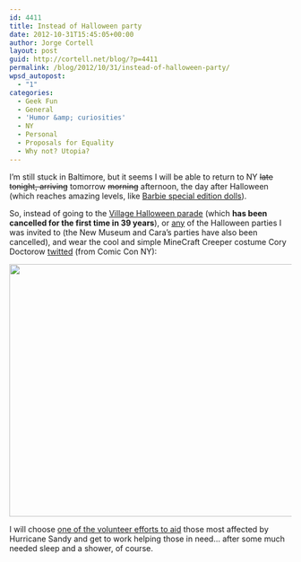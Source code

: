 ```yaml
---
id: 4411
title: Instead of Halloween party
date: 2012-10-31T15:45:05+00:00
author: Jorge Cortell
layout: post
guid: http://cortell.net/blog/?p=4411
permalink: /blog/2012/10/31/instead-of-halloween-party/
wpsd_autopost:
  - "1"
categories:
  - Geek Fun
  - General
  - 'Humor &amp; curiosities'
  - NY
  - Personal
  - Proposals for Equality
  - Why not? Utopia?
---
```

I&#8217;m still stuck in Baltimore, but it seems I will be able to return to NY <del>late tonight, arriving</del> tomorrow <del>morning</del> afternoon, the day after Halloween (which reaches amazing levels, like <a title="http://www.barbiecollector.com/shop/doll/haunted-beauty-ghost-barbie-doll-w7819" href="http://www.barbiecollector.com/shop/doll/haunted-beauty-ghost-barbie-doll-w7819" target="_blank">Barbie special edition dolls</a>).

So, instead of going to the <a title="http://halloween-nyc.com/" href="http://halloween-nyc.com/" target="_blank">Village Halloween parade</a> (which **has been cancelled for the first time in 39 years**), or <a title="http://www.newmuseum.org/calendar/view/new-museum-costume-party" href="http://www.newmuseum.org/calendar/view/new-museum-costume-party" target="_blank">any</a> of the Halloween parties I was invited to (the New Museum and Cara&#8217;s parties have also been cancelled), and wear the cool and simple MineCraft Creeper costume Cory Doctorow <a title="https://twitter.com/doctorow/status/256847189479919616/photo/1" href="https://twitter.com/doctorow/status/256847189479919616/photo/1" target="_blank">twitted</a> (from Comic Con NY):

<img class="aligncenter" title="Creeper!" src="https://pbs.twimg.com/media/A5CBKHLCEAAjUq3.jpg" alt="" width="600" height="450" />

I will choose <a title="http://www.huffingtonpost.com/2012/10/30/hurricane-sandy-how-to-help_n_2045622.html?1351627814&ncid=edlinkusaolp00000009" href="http://www.huffingtonpost.com/2012/10/30/hurricane-sandy-how-to-help_n_2045622.html?1351627814&ncid=edlinkusaolp00000009" target="_blank">one of the volunteer efforts to aid</a> those most affected by Hurricane Sandy and get to work helping those in need&#8230; after some much needed sleep and a shower, of course.